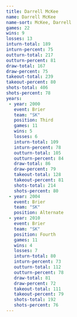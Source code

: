 ```yaml
---
title: Darrell McKee
name: Darrell McKee
name-sort: McKee, Darrell
games: 22
wins: 9
losses: 13
inturn-total: 189
inturn-percent: 75
outturn-total: 217
outturn-percent: 81
draw-total: 167
draw-percent: 75
takeout-total: 239
takeout-percent: 80
shots-total: 406
shots-percent: 78
years:
 - year: 2000
   event: Brier
   team: "SK"
   position: Third
   games: 11
   wins: 5
   losses: 6
   inturn-total: 109
   inturn-percent: 78
   outturn-total: 105
   outturn-percent: 84
   draw-total: 86
   draw-percent: 79
   takeout-total: 128
   takeout-percent: 81
   shots-total: 214
   shots-percent: 80
 - year: 2004
   event: Brier
   team: "SK"
   position: Alternate
 - year: 2010
   event: Brier
   team: "SK"
   position: Fourth
   games: 11
   wins: 4
   losses: 7
   inturn-total: 80
   inturn-percent: 73
   outturn-total: 112
   outturn-percent: 78
   draw-total: 81
   draw-percent: 72
   takeout-total: 111
   takeout-percent: 79
   shots-total: 192
   shots-percent: 76
---
```


